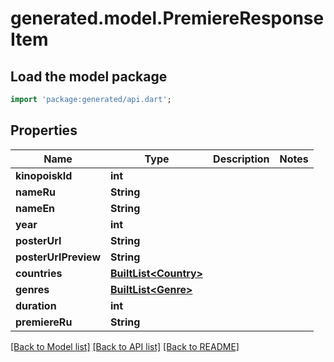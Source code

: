 # generated.model.PremiereResponseItem

## Load the model package
```dart
import 'package:generated/api.dart';
```

## Properties
Name | Type | Description | Notes
------------ | ------------- | ------------- | -------------
**kinopoiskId** | **int** |  | 
**nameRu** | **String** |  | 
**nameEn** | **String** |  | 
**year** | **int** |  | 
**posterUrl** | **String** |  | 
**posterUrlPreview** | **String** |  | 
**countries** | [**BuiltList&lt;Country&gt;**](Country.md) |  | 
**genres** | [**BuiltList&lt;Genre&gt;**](Genre.md) |  | 
**duration** | **int** |  | 
**premiereRu** | **String** |  | 

[[Back to Model list]](../README.md#documentation-for-models) [[Back to API list]](../README.md#documentation-for-api-endpoints) [[Back to README]](../README.md)


